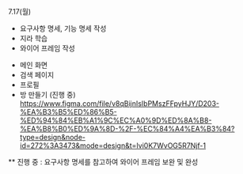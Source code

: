 7.17(월)   
* 요구사항 명세, 기능 명세 작성
* 지라 학습
* 와이어 프레임 작성
- 메인 화면
- 검색 페이지
- 프로필
- 방 만들기 (진행 중)
https://www.figma.com/file/v8qBijnIsIbPMszFFpyHJY/D203-%EA%B3%B5%ED%86%B5-%ED%94%84%EB%A1%9C%EC%A0%9D%ED%8A%B8-%EA%B8%B0%ED%9A%8D-%2F-%EC%84%A4%EA%B3%84?type=design&node-id=272%3A3473&mode=design&t=Ivi0K7WvOG5R7Njf-1

** 진행 중 : 요구사항 명세를 참고하여 와이어 프레임 보완 및 완성 

